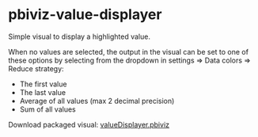 # pbiviz-value-displayer
Simple visual to display a highlighted value.

When no values are selected, the output in the visual can be set to one of these options by selecting from the dropdown in settings => Data colors => Reduce strategy:
* The first value
* The last value
* Average of all values (max 2 decimal precision)
* Sum of all values

Download packaged visual: 
[valueDisplayer.pbiviz](https://github.com/KristofferBerge/pbiviz-value-displayer/raw/master/dist/valueDisplayer.pbiviz)